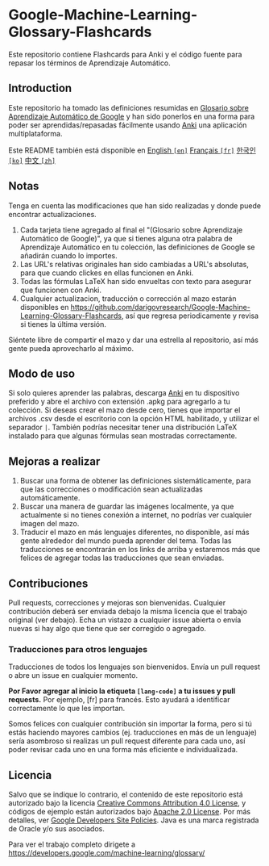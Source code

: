 # Google-Machine-Learning-Glossary-Flashcards
Este repositorio contiene Flashcards para Anki y el código fuente para repasar los términos de Aprendizaje Automático.

## Introduction
Este repositorio ha tomado las definiciones resumidas en [Glosario sobre Aprendizaje Automático de Google](https://developers.google.com/machine-learning/glossary/) y han sido ponerlos en una forma para poder ser aprendidas/repasadas fácilmente usando <a href="https://apps.ankiweb.net/">Anki</a> una aplicación multiplataforma.

Este README también está disponible en [English `[en]`](https://github.com/darigovresearch/Google-Machine-Learning-Glossary-Flashcards/blob/master/README.md) [Français `[fr]`](https://github.com/darigovresearch/Google-Machine-Learning-Glossary-Flashcards/issues/1) [한국인 `[ko]`](https://github.com/darigovresearch/Google-Machine-Learning-Glossary-Flashcards/blob/master/README.ko.md) [中文 `[zh]`](https://github.com/darigovresearch/Google-Machine-Learning-Glossary-Flashcards/issues/5)

## Notas
Tenga en cuenta las modificaciones que han sido realizadas y donde puede encontrar actualizaciones.
1. Cada tarjeta tiene agregado al final el "(Glosario sobre Aprendizaje Automático de Google)", ya que si tienes alguna otra palabra de Aprendizaje Automático en tu colección, las definiciones de Google se añadirán cuando lo importes.
2. Las URL's relativas originales han sido cambiadas a URL's absolutas, para que cuando clickes en ellas funcionen en Anki.
3. Todas las fórmulas LaTeX han sido envueltas con texto para asegurar que funcionen con Anki.
4. Cualquier actualizacion, traducción o corrección al mazo estarán disponibles en <a href="https://github.com/darigovresearch/Google-Machine-Learning-Glossary-Flashcards">https://github.com/darigovresearch/Google-Machine-Learning-Glossary-Flashcards</a>, así que regresa periodicamente y revisa si tienes la última versión.

Siéntete libre de compartir el mazo y dar una estrella al repositorio, así más gente pueda aprovecharlo al máximo.

## Modo de uso
Si solo quieres aprender las palabras, descarga <a href="https://apps.ankiweb.net/">Anki</a> en tu dispositivo preferido y abre el archivo con extensión .apkg para agregarlo a tu colección. Si deseas crear el mazo desde cero, tienes que importar el archivos .csv desde el escritorio con la opción HTML habilitado, y utilizar el separador `|`. También podrías necesitar tener una distribución LaTeX instalado para que algunas fórmulas sean mostradas correctamente.

## Mejoras a realizar
1. Buscar una forma de obtener las definiciones sistemáticamente, para que las correcciones o modificación sean actualizadas automáticamente.
2. Buscar una manera de guardar las imágenes localmente, ya que actualmente si no tienes conexión a internet, no podrías ver cualquier imagen del mazo.
3. Traducir el mazo en más lenguajes diferentes, no disponible, así más gente alrededor del mundo pueda aprender del tema. Todas las traducciones se encontrarán en los links de arriba y estaremos más que felices de agregar todas las traducciones que sean enviadas.

## Contribuciones
Pull requests, correcciones y mejoras son bienvenidas. Cualquier contribución deberá ser enviada debajo la misma licencia que el trabajo original (ver debajo). Echa un vistazo a cualquier issue abierta o envía nuevas si hay algo que tiene que ser corregido o agregado.

### Traducciones para otros lenguajes
Traducciones de todos los lenguajes son bienvenidos. Envía un pull request o abre un issue en cualquier momento.

**Por Favor agregar al inicio la etiqueta `[lang-code]` a tu issues y pull requests.** Por ejemplo, [fr] para francés. Esto ayudará a identificar correctamente lo que les importan.

Somos felices con cualquier contribución sin importar la forma, pero si tú estás haciendo mayores cambios (ej. traducciones en más de un lenguaje) sería asombroso si realizas un pull request diferente para cada uno, así poder revisar cada uno en una forma más eficiente e individualizada.

## Licencia
<p>Salvo que se indique lo contrario, el contenido de este repositorio está autorizado bajo la licencia <a href="https://creativecommons.org/licenses/by/4.0/">Creative Commons Attribution 4.0 License</a>, y códigos de ejemplo están autorizados bajo <a href="https://www.apache.org/licenses/LICENSE-2.0">Apache 2.0 License</a>. Por más detalles, ver <a href="https://developers.google.com/site-policies">Google Developers Site Policies</a>. Java es una marca registrada de Oracle y/o sus asociados.</p>

Para ver el trabajo completo dirigete a https://developers.google.com/machine-learning/glossary/
